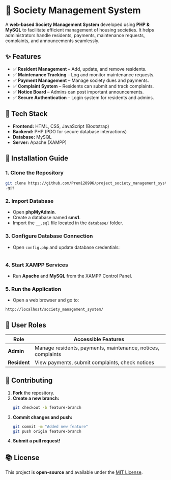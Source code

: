 # 🏢 Society Management System

A **web-based Society Management System** developed using **PHP & MySQL** to facilitate efficient management of housing societies. It helps administrators handle residents, payments, maintenance requests, complaints, and announcements seamlessly.

## ✨ Features

- ✅ **Resident Management** – Add, update, and remove residents.
- ✅ **Maintenance Tracking** – Log and monitor maintenance requests.
- ✅ **Payment Management** – Manage society dues and payments.
- ✅ **Complaint System** – Residents can submit and track complaints.
- ✅ **Notice Board** – Admins can post important announcements.
- ✅ **Secure Authentication** – Login system for residents and admins.

## 🔧 Tech Stack

- **Frontend:** HTML, CSS, JavaScript (Bootstrap)
- **Backend:** PHP (PDO for secure database interactions)
- **Database:** MySQL
- **Server:** Apache (XAMPP) 

## 📂 Installation Guide

### 1. Clone the Repository
```bash
git clone https://github.com/Prem120996/project_society_management_system
.git
```

### 2. Import Database
- Open **phpMyAdmin**.
- Create a database named **sms1**.
- Import the `__.sql` file located in the `database/` folder.

### 3. Configure Database Connection
- Open `config.php` and update database credentials:
```php
```

### 4. Start XAMPP Services
- Run **Apache** and **MySQL** from the XAMPP Control Panel.

### 5. Run the Application
- Open a web browser and go to:
```
http://localhost/society_management_system/
```

## 🔐 User Roles

| Role   | Accessible Features |
|--------|---------------------|
| **Admin** | Manage residents, payments, maintenance, notices, complaints |
| **Resident** | View payments, submit complaints, check notices |


## 💪 Contributing

1. **Fork** the repository.
2. **Create a new branch:**
   ```bash
   git checkout -b feature-branch
   ```
3. **Commit changes and push:**
   ```bash
   git commit -m "Added new feature"
   git push origin feature-branch
   ```
4. **Submit a pull request!**

## 📚 License

This project is **open-source** and available under the [MIT License](LICENSE).

